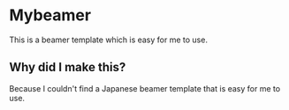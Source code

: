 # Mybeamer
This is a beamer template which is easy for me to use.

## Why did I make this?
Because I couldn't find a Japanese beamer template that is easy for me to use.
